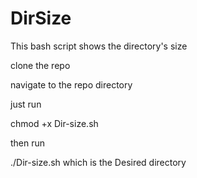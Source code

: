 # DirSize
This bash script shows the directory's size

clone the repo

navigate to the repo directory

just run

chmod +x Dir-size.sh

then run

./Dir-size.sh <Directory> which is the Desired directory
